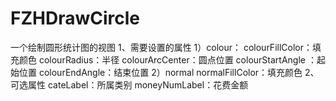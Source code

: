# FZHDrawCircle
一个绘制圆形统计图的视图
1、需要设置的属性
1）colour：
  colourFillColor：填充颜色
  colourRadius：半径
  colourArcCenter：圆点位置
  colourStartAngle ：起始位置
  colourEndAngle：结束位置
2）normal
normalFillColor：填充颜色
2、可选属性
cateLabel：所属类别
moneyNumLabel：花费金额
